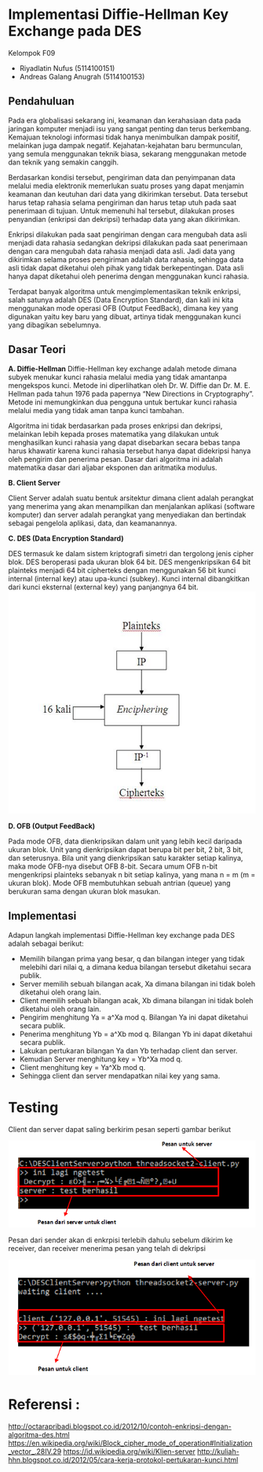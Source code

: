 # Implementasi Diffie-Hellman Key Exchange pada DES

Kelompok F09

- Riyadlatin Nufus (5114100151)
- Andreas Galang Anugrah (5114100153)
## Pendahuluan
Pada era globalisasi sekarang ini, keamanan dan kerahasiaan data pada jaringan komputer menjadi isu yang sangat penting dan terus berkembang. Kemajuan teknologi informasi tidak hanya menimbulkan dampak positif, melainkan juga dampak negatif. Kejahatan-kejahatan baru bermunculan, yang semula menggunakan teknik biasa, sekarang menggunakan metode dan teknik yang semakin canggih.

Berdasarkan kondisi tersebut, pengiriman data dan penyimpanan data melalui media elektronik memerlukan suatu proses yang dapat menjamin keamanan dan keutuhan dari data yang dikirimkan tersebut. Data tersebut harus tetap rahasia selama pengiriman dan harus tetap utuh pada saat penerimaan di tujuan. Untuk memenuhi hal tersebut, dilakukan proses penyandian (enkripsi dan dekripsi) terhadap data yang akan dikirimkan. 

Enkripsi dilakukan pada saat pengiriman dengan cara mengubah data asli menjadi data rahasia sedangkan dekripsi dilakukan pada saat penerimaan dengan cara mengubah data rahasia menjadi data asli. Jadi data yang dikirimkan selama proses pengiriman adalah data rahasia, sehingga data asli tidak dapat diketahui oleh pihak yang tidak berkepentingan. Data asli hanya dapat diketahui oleh penerima dengan menggunakan kunci rahasia.

Terdapat banyak algoritma untuk mengimplementasikan teknik enkripsi, salah satunya adalah DES (Data Encryption Standard), dan kali ini kita menggunakan mode operasi OFB (Output FeedBack), dimana key yang digunakan yaitu key baru yang dibuat, artinya tidak menggunakan kunci yang dibagikan sebelumnya.


## Dasar Teori
**A. Diffie-Hellman**
Diffie-Hellman key exchange adalah metode dimana subyek menukar kunci rahasia melalui media yang tidak amantanpa mengekspos kunci. Metode ini diperlihatkan oleh Dr. W. Diffie dan Dr. M. E. Hellman pada tahun 1976 pada papernya “New Directions in Cryptography”. Metode ini memungkinkan dua pengguna untuk bertukar kunci rahasia melalui media yang tidak aman tanpa kunci tambahan.

Algoritma  ini  tidak  berdasarkan  pada  proses  enkripsi dan  dekripsi,  melainkan  lebih  kepada  proses  matematika yang  dilakukan  untuk  menghasilkan  kunci  rahasia  yang dapat  disebarkan  secara  bebas  tanpa  harus  khawatir karena  kunci  rahasia  tersebut  hanya  dapat  didekripsi hanya  oleh  pengirim  dan  penerima  pesan.  Dasar  dari algoritma  ini  adalah  matematika  dasar  dari  aljabar eksponen dan aritmatika modulus.

**B.  Client Server**

Client Server adalah suatu bentuk arsitektur dimana client adalah perangkat yang menerima yang akan menampilkan dan menjalankan aplikasi (software komputer) dan server adalah perangkat yang menyediakan dan bertindak sebagai pengelola aplikasi, data, dan keamanannya.

**C. DES (Data Encryption Standard)**

DES termasuk ke dalam sistem kriptografi simetri dan tergolong jenis cipher blok. DES beroperasi pada ukuran blok 64 bit. DES mengenkripsikan 64 bit plainteks menjadi 64 bit cipherteks dengan menggunakan 56 bit kunci internal (internal key) atau upa-kunci (subkey). Kunci internal dibangkitkan dari kunci eksternal (external key) yang panjangnya 64 bit. 
![alt_tag](https://github.com/incursio13/kij/blob/master/Doc/global.jpg)

**D.  OFB (Output FeedBack)**

Pada mode OFB, data dienkripsikan dalam unit yang lebih kecil daripada ukuran blok. Unit yang dienkripsikan dapat berupa bit per bit, 2 bit, 3 bit, dan seterusnya. Bila unit yang dienkripsikan satu karakter setiap kalinya, maka mode OFB-nya disebut OFB 8-bit. Secara umum OFB n-bit mengenkripsi plainteks sebanyak n bit setiap kalinya, yang mana n = m (m = ukuran blok). Mode OFB membutuhkan sebuah antrian (queue) yang berukuran sama dengan ukuran blok masukan.

## Implementasi
Adapun langkah implementasi Diffie-Hellman key exchange pada DES adalah sebagai berikut:
- Memilih  bilangan prima  yang  besar, q
  dan  bilangan integer  yang  tidak  melebihi  dari  nilai  q, a dimana kedua bilangan tersebut diketahui secara publik.
- Server memilih sebuah  bilangan  acak, Xa dimana bilangan ini tidak boleh diketahui oleh orang lain.
- Client memilih sebuah  bilangan  acak, Xb dimana bilangan ini tidak boleh diketahui oleh orang lain.
- Pengirim menghitung  Ya = a^Xa mod  q.  Bilangan  Ya ini dapat diketahui secara publik.
- Penerima menghitung  Yb = a^Xb mod  q.  Bilangan  Yb ini dapat diketahui secara publik.
- Lakukan pertukaran bilangan Ya dan  Yb  terhadap client dan server.
- Kemudian Server menghitung key = Yb^Xa mod q.
- Client menghitung key = Ya^Xb mod q.
- Sehingga client dan server mendapatkan nilai key yang sama.

# Testing
Client dan server dapat saling berkirim pesan seperti gambar berikut

![alt_tag](https://github.com/incursio13/kij/blob/master/Doc/d.png)

Pesan dari sender akan di enkrpisi terlebih dahulu sebelum dikirim ke receiver, dan receiver menerima pesan yang telah di dekripsi

![alt_tag](https://github.com/incursio13/kij/blob/master/Doc/c.png)

# Referensi : 
http://octarapribadi.blogspot.co.id/2012/10/contoh-enkripsi-dengan-algoritma-des.html
https://en.wikipedia.org/wiki/Block_cipher_mode_of_operation#Initialization_vector_.28IV.29
https://id.wikipedia.org/wiki/Klien-server
http://kuliah-hhn.blogspot.co.id/2012/05/cara-kerja-protokol-pertukaran-kunci.html

